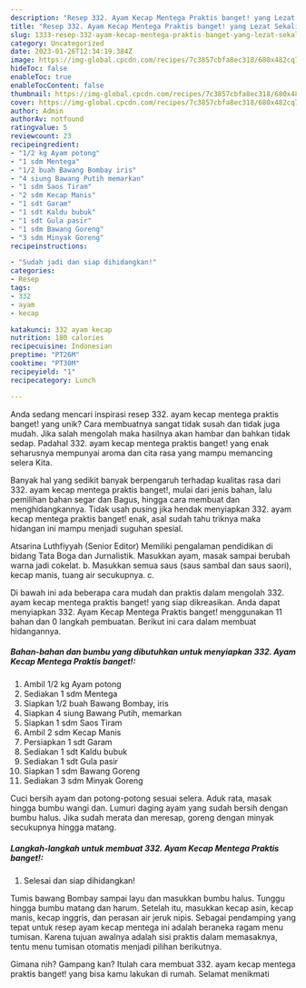 ```yaml
---
description: "Resep 332. Ayam Kecap Mentega Praktis banget! yang Lezat Sekali"
title: "Resep 332. Ayam Kecap Mentega Praktis banget! yang Lezat Sekali"
slug: 1333-resep-332-ayam-kecap-mentega-praktis-banget-yang-lezat-sekali
category: Uncategorized
date: 2023-01-26T12:34:19.384Z
image: https://img-global.cpcdn.com/recipes/7c3857cbfa8ec318/680x482cq70/332-ayam-kecap-mentega-praktis-banget-foto-resep-utama.jpg
hideToc: false
enableToc: true
enableTocContent: false
thumbnail: https://img-global.cpcdn.com/recipes/7c3857cbfa8ec318/680x482cq70/332-ayam-kecap-mentega-praktis-banget-foto-resep-utama.jpg
cover: https://img-global.cpcdn.com/recipes/7c3857cbfa8ec318/680x482cq70/332-ayam-kecap-mentega-praktis-banget-foto-resep-utama.jpg
author: Admin
authorAv: notfound
ratingvalue: 5
reviewcount: 23
recipeingredient:
- "1/2 kg Ayam potong"
- "1 sdm Mentega"
- "1/2 buah Bawang Bombay iris"
- "4 siung Bawang Putih memarkan"
- "1 sdm Saos Tiram"
- "2 sdm Kecap Manis"
- "1 sdt Garam"
- "1 sdt Kaldu bubuk"
- "1 sdt Gula pasir"
- "1 sdm Bawang Goreng"
- "3 sdm Minyak Goreng"
recipeinstructions:

- "Sudah jadi dan siap dihidangkan!"
categories:
- Resep
tags:
- 332
- ayam
- kecap

katakunci: 332 ayam kecap 
nutrition: 180 calories
recipecuisine: Indonesian
preptime: "PT26M"
cooktime: "PT30M"
recipeyield: "1"
recipecategory: Lunch

---
```





Anda sedang mencari inspirasi resep 332. ayam kecap mentega praktis banget! yang unik? Cara membuatnya sangat tidak susah dan tidak juga mudah. Jika salah mengolah maka hasilnya akan hambar dan bahkan tidak sedap. Padahal 332. ayam kecap mentega praktis banget! yang enak seharusnya mempunyai aroma dan cita rasa yang mampu memancing selera Kita.





Banyak hal yang sedikit banyak berpengaruh terhadap kualitas rasa dari 332. ayam kecap mentega praktis banget!, mulai dari jenis bahan, lalu pemilihan bahan segar dan Bagus, hingga cara membuat dan menghidangkannya. Tidak usah pusing jika hendak menyiapkan 332. ayam kecap mentega praktis banget! enak,      asal sudah tahu triknya maka hidangan ini mampu menjadi suguhan spesial.














Atsarina Luthfiyyah (Senior Editor) Memiliki pengalaman pendidikan di bidang Tata Boga dan Jurnalistik. Masukkan ayam, masak sampai berubah warna jadi cokelat. b. Masukkan semua saus (saus sambal dan saus saori), kecap manis, tuang air secukupnya. c.






Di bawah ini ada beberapa cara mudah dan praktis dalam mengolah 332. ayam kecap mentega praktis banget! yang siap dikreasikan. Anda dapat menyiapkan 332. Ayam Kecap Mentega Praktis banget! menggunakan 11 bahan dan 0 langkah pembuatan. Berikut ini cara dalam membuat hidangannya.

<!--inarticleads1-->

##### Bahan-bahan dan bumbu yang dibutuhkan untuk menyiapkan 332. Ayam Kecap Mentega Praktis banget!:

1. Ambil 1/2 kg Ayam potong
1. Sediakan 1 sdm Mentega
1. Siapkan 1/2 buah Bawang Bombay, iris
1. Siapkan 4 siung Bawang Putih, memarkan
1. Siapkan 1 sdm Saos Tiram
1. Ambil 2 sdm Kecap Manis
1. Persiapkan 1 sdt Garam
1. Sediakan 1 sdt Kaldu bubuk
1. Sediakan 1 sdt Gula pasir
1. Siapkan 1 sdm Bawang Goreng
1. Sediakan 3 sdm Minyak Goreng


Cuci bersih ayam dan potong-potong sesuai selera. Aduk rata, masak hingga bumbu wangi dan. Lumuri daging ayam yang sudah bersih dengan bumbu halus. Jika sudah merata dan meresap, goreng dengan minyak secukupnya hingga matang. 

<!--inarticleads2-->

##### Langkah-langkah untuk membuat 332. Ayam Kecap Mentega Praktis banget!:


1. Selesai dan siap dihidangkan!

Tumis bawang Bombay sampai layu dan masukkan bumbu halus. Tunggu hingga bumbu matang dan harum. Setelah itu, masukkan kecap asin, kecap manis, kecap inggris, dan perasan air jeruk nipis. Sebagai pendamping yang tepat untuk resep ayam kecap mentega ini adalah beraneka ragam menu tumisan. Karena tujuan awalnya adalah sisi praktis dalam memasaknya, tentu menu tumisan otomatis menjadi pilihan berikutnya. 

Gimana nih? Gampang kan? Itulah cara membuat 332. ayam kecap mentega praktis banget! yang bisa kamu lakukan di rumah. Selamat menikmati
